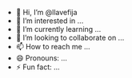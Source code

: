 - 👋 Hi, I’m @llavefija
- 👀 I’m interested in ...
- 🌱 I’m currently learning ...
- 💞️ I’m looking to collaborate on ...
- 📫 How to reach me ...
- 😄 Pronouns: ...
- ⚡ Fun fact: ...

<!---
llavefija/llavefija is a ✨ special ✨ repository because its `README.md` (this file) appears on your GitHub profile.
You can click the Preview link to take a look at your changes.
--->
